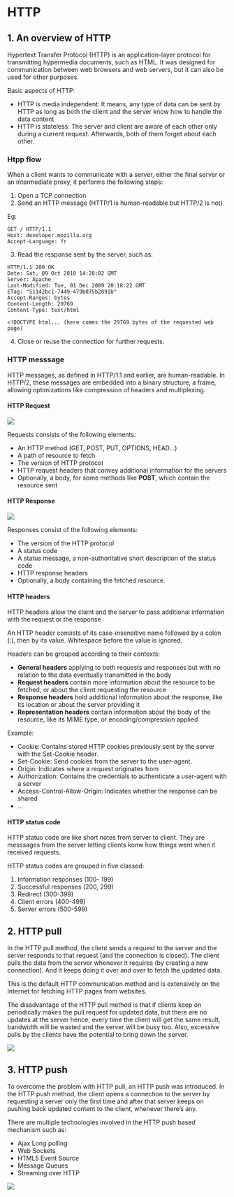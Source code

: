 # HTTP

## 1. An overview of HTTP

Hypertext Transfer Protocol (HTTP) is an application-layer protocol for transmitting hypermedia documents, such as HTML. It was designed for communication between web browsers and web servers, but it can also be used for other purposes.

Basic aspects of HTTP:

- HTTP is media independent: It means, any type of data can be sent by HTTP as long as both the client and the server know how to handle the data content
- HTTP is stateless: The server and client are aware of each other only during a current request. Afterwards, both of them forget about each other.

### Htpp flow

When a client wants to communicate with a server, either the final server or an intermediate proxy, it performs the following steps:

1. Open a TCP connection
2. Send an HTTP message (HTTP/1 is human-readable but HTTP/2 is not)

Eg:

```
GET / HTTP/1.1
Host: developer.mozilla.org
Accept-Language: fr
```

3. Read the response sent by the server, such as:

```
HTTP/1.1 200 OK
Date: Sat, 09 Oct 2010 14:28:02 GMT
Server: Apache
Last-Modified: Tue, 01 Dec 2009 20:18:22 GMT
ETag: "51142bc1-7449-479b075b2891b"
Accept-Ranges: bytes
Content-Length: 29769
Content-Type: text/html

<!DOCTYPE html... (here comes the 29769 bytes of the requested web page)
```

4. Close or reuse the connection for further requests.

### HTTP messsage

HTTP messages, as defined in HTTP/1.1 and earlier, are human-readable. In HTTP/2, these messages are embedded into a binary structure, a frame, allowing optimizations like compression of headers and multiplexing.

#### HTTP Request

![](../assets/images/web/http_request.png)

Requests consists of the following elements:

- An HTTP method (GET, POST, PUT, OPTIONS, HEAD...)
- A path of resource to fetch
- The version of HTTP protocol
- HTTP request headers that convey additional information for the servers
- Optionally, a body, for some methods like **POST**, which contain the resource sent

#### HTTP Response

![](../assets/images/web/http_response.png)

Responses consist of the following elements:

- The version of the HTTP protocol
- A status code
- A status message, a non-authoritative short description of the status code
- HTTP response headers
- Optionally, a body containing the fetched resource.

#### HTTP headers

HTTP headers allow the client and the server to pass additional information with the request or the response

An HTTP header consists of its case-insensitive name followed by a colon (:), then by its value. Whitespace before the value is ignored.

Headers can be grouped according to their contexts:

- **General headers** applying to both requests and responses but with no relation to the data eventually transmitted in the body
- **Request headers** contain more information about the resource to be fetched, or about the client requesting the resource
- **Response headers** hold additional information about the response, like its location or about the server providing it
- **Representation headers** contain information about the body of the resource, like its MIME type, or encoding/compression applied

Example:

- Cookie: Contains stored HTTP cookies previously sent by the server with the Set-Cookie header.
- Set-Cookie: Send cookies from the server to the user-agent.
- Origin: Indicates where a request originates from
- Authorization: Contains the credentials to authenticate a user-agent with a server
- Access-Control-Allow-Origin: Indicates whether the response can be shared
- ...

#### HTTP status code

HTTP status code are like short notes from server to client. They are messsages from the server letting clients konw how things went when it received requests.

HTTP status codes are grouped in five classed:

1. Information responses (100- 199)
2. Successful responses (200, 299)
3. Redirect (300-399)
4. Client errors (400-499)
5. Server errors (500-599)

## 2. HTTP pull

In the HTTP pull method, the client sends a request to the server and the server responds to that request (and the connection is closed). The client pulls the data from the server whenever it requires (by creating a new connection). And it keeps doing it over and over to fetch the updated data.

This is the default HTTP communication method and is extensively on the Internet for fetching HTTP pages from websites.

The disadvantage of the HTTP pull method is that if clients keep on periodically makes the pull request for updated data, but there are no updates at the server hence, every time the client will get the same result, bandwidth will be wasted and the server will be busy too.
Also, excessive pulls by the clients have the potential to bring down the server.

![](../assets/images/web/http_pull.png)

## 3. HTTP push

To overcome the problem with HTTP pull, an HTTP push was introduced. In the HTTP push method, the client opens a connection to the server by requesting a server only the first time and after that server keeps on pushing back updated content to the client, whenever there’s any.

There are multiple technologies involved in the HTTP push based mechanism such as:

- Ajax Long polling
- Web Sockets
- HTML5 Event Source
- Message Queues
- Streaming over HTTP

![](../assets/images/web/http_push.png)
